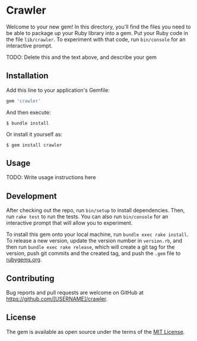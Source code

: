 # Crawler

Welcome to your new gem! In this directory, you'll find the files you need to be able to package up your Ruby library into a gem. Put your Ruby code in the file `lib/crawler`. To experiment with that code, run `bin/console` for an interactive prompt.

TODO: Delete this and the text above, and describe your gem

## Installation

Add this line to your application's Gemfile:

```ruby
gem 'crawler'
```

And then execute:

    $ bundle install

Or install it yourself as:

    $ gem install crawler

## Usage

TODO: Write usage instructions here

## Development

After checking out the repo, run `bin/setup` to install dependencies. Then, run `rake test` to run the tests. You can also run `bin/console` for an interactive prompt that will allow you to experiment.

To install this gem onto your local machine, run `bundle exec rake install`. To release a new version, update the version number in `version.rb`, and then run `bundle exec rake release`, which will create a git tag for the version, push git commits and the created tag, and push the `.gem` file to [rubygems.org](https://rubygems.org).

## Contributing

Bug reports and pull requests are welcome on GitHub at https://github.com/[USERNAME]/crawler.

## License

The gem is available as open source under the terms of the [MIT License](https://opensource.org/licenses/MIT).
